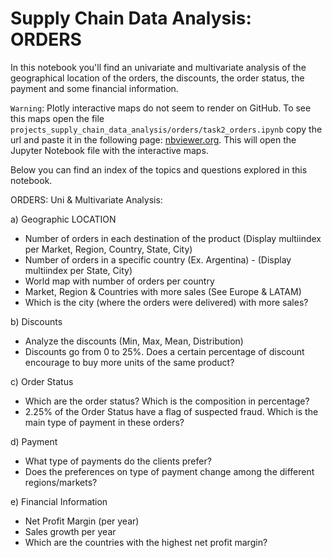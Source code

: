 # Supply Chain Data Analysis: ORDERS

In this notebook you'll find an univariate and multivariate analysis of the geographical location of the orders, the
discounts, the order status, the payment and some financial information.

```Warning```: Plotly interactive maps do not seem to render on GitHub. To see this maps
open the file ```projects_supply_chain_data_analysis/orders/task2_orders.ipynb``` copy the url and 
paste it in the following page: [nbviewer.org](nbviewer.org). This will open the Jupyter Notebook 
file with the interactive maps. 

Below you can find an index of the topics and questions explored in this notebook.

ORDERS: Uni & Multivariate Analysis:

a) Geographic LOCATION
- Number of orders in each destination of the product (Display multiindex per Market, Region, Country, State, City)
- Number of orders in a specific country (Ex. Argentina) - (Display multiindex per State, City)
- World map with number of orders per country
- Market, Region & Countries with more sales (See Europe & LATAM)		
- Which is the city (where the orders were delivered) with more sales?

b) Discounts
- Analyze the discounts (Min, Max, Mean, Distribution)
- Discounts go from 0 to 25%. Does a certain percentage of discount encourage to buy more units of the same product?

c) Order Status
- Which are the order status? Which is the composition in percentage?
- 2.25% of the Order Status have a flag of suspected fraud. Which is the main type of payment in these orders?

d) Payment
- What type of payments do the clients prefer?
- Does the preferences on type of payment change among the different regions/markets?

e) Financial Information
- Net Profit Margin (per year)
- Sales growth per year
- Which are the countries with the highest net profit margin?